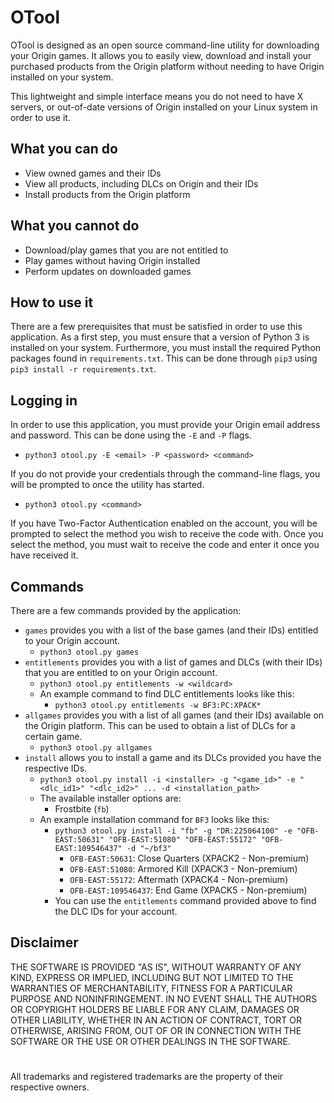 # OTool
OTool is designed as an open source command-line utility for downloading your Origin games. It allows you to easily view, download and install your purchased products from the Origin platform without needing to have Origin installed on your system.

This lightweight and simple interface means you do not need to have X servers, or out-of-date versions of Origin installed on your Linux system in order to use it.

## What you can do
- View owned games and their IDs
- View all products, including DLCs on Origin and their IDs
- Install products from the Origin platform

## What you cannot do
- Download/play games that you are not entitled to
- Play games without having Origin installed
- Perform updates on downloaded games

## How to use it
There are a few prerequisites that must be satisfied in order to use this application. As a first step, you must ensure that a version of Python 3 is installed on your system. Furthermore, you must install the required Python packages found in `requirements.txt`. This can be done through `pip3` using `pip3 install -r requirements.txt`.

## Logging in
In order to use this application, you must provide your Origin email address and password. This can be done using the `-E` and `-P` flags.
- `python3 otool.py -E <email> -P <password> <command>`

If you do not provide your credentials through the command-line flags, you will be prompted to once the utility has started.
- `python3 otool.py <command>`

If you have Two-Factor Authentication enabled on the account, you will be prompted to select the method you wish to receive the code with. Once you select the method, you must wait to receive the code and enter it once you have received it.

## Commands
There are a few commands provided by the application:
- `games` provides you with a list of the base games (and their IDs) entitled to your Origin account.
  - `python3 otool.py games`
- `entitlements` provides you with a list of games and DLCs (with their IDs) that you are entitled to on your Origin account.
  - `python3 otool.py entitlements -w <wildcard>`
  - An example command to find DLC entitlements looks like this:
    - `python3 otool.py entitlements -w BF3:PC:XPACK*`
- `allgames` provides you with a list of all games (and their IDs) available on the Origin platform. This can be used to obtain a list of DLCs for a certain game.
  - `python3 otool.py allgames`
- `install` allows you to install a game and its DLCs provided you have the respective IDs. 
  - `python3 otool.py install -i <installer> -g "<game_id>" -e "<dlc_id1>" "<dlc_id2>" ... -d <installation_path>`
  - The available installer options are:
    - Frostbite (`fb`)
  - An example installation command for `BF3` looks like this:
    - `python3 otool.py install -i "fb" -g "DR:225064100" -e "OFB-EAST:50631" "OFB-EAST:51080" "OFB-EAST:55172" "OFB-EAST:109546437" -d "~/bf3"`
      - `OFB-EAST:50631`: Close Quarters (XPACK2 - Non-premium)
      - `OFB-EAST:51080`: Armored Kill (XPACK3 - Non-premium)
      - `OFB-EAST:55172`: Aftermath (XPACK4 - Non-premium)
      - `OFB-EAST:109546437`: End Game (XPACK5 - Non-premium)
    - You can use the `entitlements` command provided above to find the DLC IDs for your account.


## Disclaimer
THE SOFTWARE IS PROVIDED "AS IS", WITHOUT WARRANTY OF ANY KIND,
EXPRESS OR IMPLIED, INCLUDING BUT NOT LIMITED TO THE WARRANTIES OF
MERCHANTABILITY, FITNESS FOR A PARTICULAR PURPOSE AND NONINFRINGEMENT.
IN NO EVENT SHALL THE AUTHORS OR COPYRIGHT HOLDERS BE LIABLE FOR ANY CLAIM,
DAMAGES OR OTHER LIABILITY, WHETHER IN AN ACTION OF CONTRACT, TORT OR
OTHERWISE, ARISING FROM, OUT OF OR IN CONNECTION WITH THE SOFTWARE OR THE USE
OR OTHER DEALINGS IN THE SOFTWARE.

#
All trademarks and registered trademarks are the property of their respective owners.
